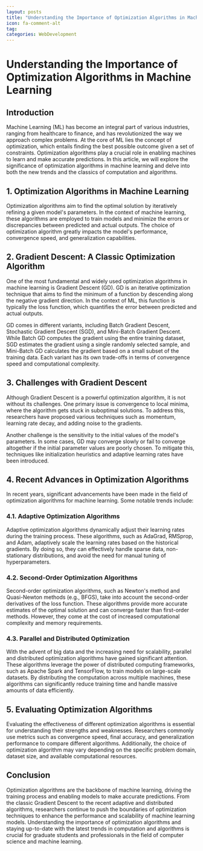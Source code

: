 ```yaml
---
layout: posts
title: "Understanding the Importance of Optimization Algorithms in Machine Learning"
icon: fa-comment-alt
tag:      
categories: WebDevelopment
---
```



# Understanding the Importance of Optimization Algorithms in Machine Learning

## Introduction

Machine Learning (ML) has become an integral part of various industries, ranging from healthcare to finance, and has revolutionized the way we approach complex problems. At the core of ML lies the concept of optimization, which entails finding the best possible outcome given a set of constraints. Optimization algorithms play a crucial role in enabling machines to learn and make accurate predictions. In this article, we will explore the significance of optimization algorithms in machine learning and delve into both the new trends and the classics of computation and algorithms.

## 1. Optimization Algorithms in Machine Learning

Optimization algorithms aim to find the optimal solution by iteratively refining a given model's parameters. In the context of machine learning, these algorithms are employed to train models and minimize the errors or discrepancies between predicted and actual outputs. The choice of optimization algorithm greatly impacts the model's performance, convergence speed, and generalization capabilities.

## 2. Gradient Descent: A Classic Optimization Algorithm

One of the most fundamental and widely used optimization algorithms in machine learning is Gradient Descent (GD). GD is an iterative optimization technique that aims to find the minimum of a function by descending along the negative gradient direction. In the context of ML, this function is typically the loss function, which quantifies the error between predicted and actual outputs.

GD comes in different variants, including Batch Gradient Descent, Stochastic Gradient Descent (SGD), and Mini-Batch Gradient Descent. While Batch GD computes the gradient using the entire training dataset, SGD estimates the gradient using a single randomly selected sample, and Mini-Batch GD calculates the gradient based on a small subset of the training data. Each variant has its own trade-offs in terms of convergence speed and computational complexity.

## 3. Challenges with Gradient Descent

Although Gradient Descent is a powerful optimization algorithm, it is not without its challenges. One primary issue is convergence to local minima, where the algorithm gets stuck in suboptimal solutions. To address this, researchers have proposed various techniques such as momentum, learning rate decay, and adding noise to the gradients.

Another challenge is the sensitivity to the initial values of the model's parameters. In some cases, GD may converge slowly or fail to converge altogether if the initial parameter values are poorly chosen. To mitigate this, techniques like initialization heuristics and adaptive learning rates have been introduced.

## 4. Recent Advances in Optimization Algorithms

In recent years, significant advancements have been made in the field of optimization algorithms for machine learning. Some notable trends include:

### 4.1. Adaptive Optimization Algorithms

Adaptive optimization algorithms dynamically adjust their learning rates during the training process. These algorithms, such as AdaGrad, RMSprop, and Adam, adaptively scale the learning rates based on the historical gradients. By doing so, they can effectively handle sparse data, non-stationary distributions, and avoid the need for manual tuning of hyperparameters.

### 4.2. Second-Order Optimization Algorithms

Second-order optimization algorithms, such as Newton's method and Quasi-Newton methods (e.g., BFGS), take into account the second-order derivatives of the loss function. These algorithms provide more accurate estimates of the optimal solution and can converge faster than first-order methods. However, they come at the cost of increased computational complexity and memory requirements.

### 4.3. Parallel and Distributed Optimization

With the advent of big data and the increasing need for scalability, parallel and distributed optimization algorithms have gained significant attention. These algorithms leverage the power of distributed computing frameworks, such as Apache Spark and TensorFlow, to train models on large-scale datasets. By distributing the computation across multiple machines, these algorithms can significantly reduce training time and handle massive amounts of data efficiently.

## 5. Evaluating Optimization Algorithms

Evaluating the effectiveness of different optimization algorithms is essential for understanding their strengths and weaknesses. Researchers commonly use metrics such as convergence speed, final accuracy, and generalization performance to compare different algorithms. Additionally, the choice of optimization algorithm may vary depending on the specific problem domain, dataset size, and available computational resources.

## Conclusion

Optimization algorithms are the backbone of machine learning, driving the training process and enabling models to make accurate predictions. From the classic Gradient Descent to the recent adaptive and distributed algorithms, researchers continue to push the boundaries of optimization techniques to enhance the performance and scalability of machine learning models. Understanding the importance of optimization algorithms and staying up-to-date with the latest trends in computation and algorithms is crucial for graduate students and professionals in the field of computer science and machine learning.
